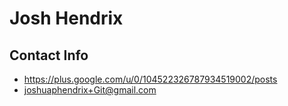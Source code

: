 Josh Hendrix
============

Contact Info
------------

* https://plus.google.com/u/0/104522326787934519002/posts
* joshuaphendrix+Git@gmail.com
